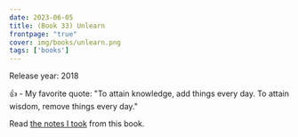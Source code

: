 ```yaml
---
date: 2023-06-05
title: (Book 33) Unlearn
frontpage: "true"
cover: img/books/unlearn.png
tags: ['books']
---
```


Release year: 2018

👍 - My favorite quote: "To attain knowledge, add things every day. To attain wisdom, remove things every day."

Read [the notes I took](https://drive.google.com/file/d/16FKOjp0Xurqy6o0W7p56S2rEYaewBicb/view?usp=drive_link) from this book.
